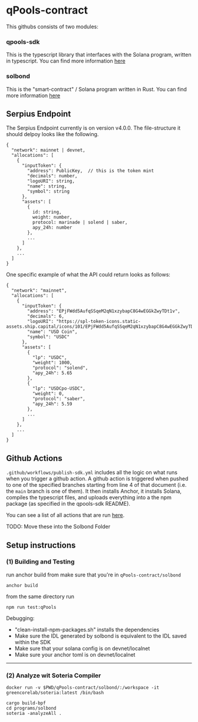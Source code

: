 # qPools-contract

This githubs consists of two modules:

### qpools-sdk
This is the typescript library that interfaces with the Solana program, written in typescript. 
You can find more information [here](./qpools-sdk/README.md)

### solbond 
This is the "smart-contract" / Solana program written in Rust. 
You can find more information [here](./solbond/README.md)

## Serpius Endpoint 

The Serpius Endpoint currently is on version v4.0.0. The file-structure it should delpoy looks like the following. 

```
{
  "network": mainnet | devnet,
  "allocations": [
    {
      "inputToken": {
        "address": PublicKey,  // this is the token mint
        "decimals": number,
        "logoURI": string,
        "name": string,
        "symbol": string
      }, 
      "assets": [
        {
          id: string,
          weight: number,
          protocol: marinade | solend | saber,
          apy_24h: number
        }, 
        ...
      ]
    },
    ...
  ]  
}
```

One specific example of what the API could return looks as follows:

```
{
  "network": "mainnet",
  "allocations": [
    {
      "inputToken": {
        "address": "EPjFWdd5AufqSSqeM2qN1xzybapC8G4wEGGkZwyTDt1v",
        "decimals": 6,
        "logoURI": "https://spl-token-icons.static-assets.ship.capital/icons/101/EPjFWdd5AufqSSqeM2qN1xzybapC8G4wEGGkZwyTDt1v.png",
        "name": "USD Coin",
        "symbol": "USDC"
      }, 
      "assets": [
        {
          "lp": "USDC",
          "weight": 1000,
          "protocol": "solend",
          "apy_24h": 5.65
        },
        {
          "lp": "USDCpo-USDC",
          "weight": 0,
          "protocol": "saber",
          "apy_24h": 5.59
        },
        ...
      ]
    },
    ...
  ]  
}
```

## Github Actions

`.github/workflows/publish-sdk.yml` includes all the logic on what runs when you trigger a github action. A github action is triggered when pushed to one of the specified branches starting from line 4 of that document (i.e. the `main` branch is one of them). It then installs Anchor, it installs Solana, compiles the typescript files, and uploads everything into a the npm package (as specified in the qpools-sdk README). 

You can see a list of all actions that are run [here](https://github.com/chainbonds/qPools-contract/actions).

 TODO: Move these into the Solbond Folder
 
## Setup instructions 

### (1) Building and Testing
run anchor build from 
make sure that you're in ```qPools-contract/solbond```

```
anchor build
```

from the same directory run 
```
npm run test:qPools
```



Debugging:
- "clean-install-npm-packages.sh" installs the dependencies
- Make sure the IDL generated by solbond is equivalent to the IDL saved within the SDK
- Make sure that your solana config is on devnet/localnet
- Make sure your anchor toml is on devnet/localnet


-------



### (2) Analyze wit Soteria Compiler


```
docker run -v $PWD/qPools-contract/solbond/:/workspace -it greencorelab/soteria:latest /bin/bash

cargo build-bpf
cd programs/solbond
soteria -analyzeAll .
```
